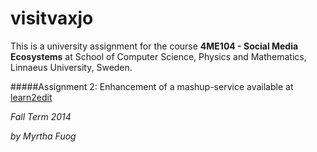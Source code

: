 visitvaxjo
==========

This is a university assignment for the course **4ME104 - Social Media Ecosystems** at School of Computer Science, Physics and Mathematics, Linnaeus University, Sweden.

#####Assignment 2: Enhancement of a mashup-service
available at [learn2edit](https://lnu.raincloud.ch/visitvaxjo/)

_Fall Term 2014_

_by Myrtha Fuog_
